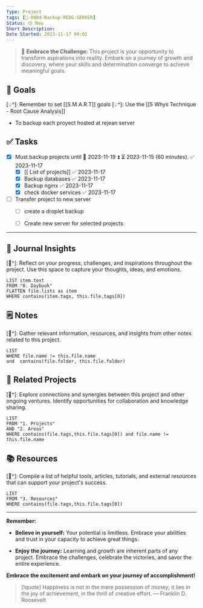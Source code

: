 ```yaml
---
Type: Project
tags: [🚀-0004-Backup-REDG-SERVER]
Status: 🟡 New
Short Description:
Date Started: 2023-11-17 00:02
---
```

> 🌟 **Embrace the Challenge:** 
> This project is your opportunity to transform aspirations into reality. Embark on a journey of growth and discovery, where your skills and determination converge to achieve meaningful goals.

## 🎯 **Goals**
[💡^]: Remember to set [[S.M.A.R.T]] goals
[💡^]: Use the [[5 Whys Technique - Root Cause Analysis]]
- To backup each proyect hosted at rejean server


## ✅ **Tasks**

- [x] Must backup projects until 📅 2023-11-19 ⏫ ⏳ 2023-11-15 (60 minutes). ✅ 2023-11-17
	- [x] [[ List of projects]] ✅ 2023-11-17
	- [x] Backup databases ✅ 2023-11-17
	- [x] Backup nginx ✅ 2023-11-17
	- [x] check docker services ✅ 2023-11-17
- [ ] Transfer project to new server
	- [ ] create a droplet backup
	- [ ] Create new server for selected projects


---
## 📖 Journal Insights
[💭^]: Reflect on your progress, challenges, and inspirations throughout the project. Use this space to capture your thoughts, ideas, and emotions.

``` dataview
LIST item.text
FROM "0. Daybook"
FLATTEN file.lists as item
WHERE contains(item.tags, this.file.tags[0])

```

## 🗒 Notes
[💭^]: Gather relevant information, resources, and insights from other notes related to this project.
``` dataview
LIST 
WHERE file.name != this.file.name 
and  contains(file.folder, this.file.folder)
```


## 🤝 Related Projects
[💭^]: Explore connections and synergies between this project and other ongoing ventures. Identify opportunities for collaboration and knowledge sharing.
``` dataview
LIST 
FROM "1. Projects"
AND "2. Areas"
WHERE contains(file.tags,this.file.tags[0]) and file.name != this.file.name
```

## 📚 Resources
[💭^]: Compile a list of helpful tools, articles, tutorials, and external resources that can support your project's success.
``` dataview
LIST 
FROM "3. Resources"
WHERE contains(file.tags,this.file.tags[0])
```


---
**Remember:**

- **Believe in yourself:** Your potential is limitless. Embrace your abilities and trust in your capacity to achieve great things.

- **Enjoy the journey:** Learning and growth are inherent parts of any project. Embrace the challenges, celebrate the victories, and savor the entire experience.

**Embrace the excitement and embark on your journey of accomplishment!**

> [!quote] Happiness is not in the mere possession of money; it lies in the joy of achievement, in the thrill of creative effort.
> — Franklin D. Roosevelt
